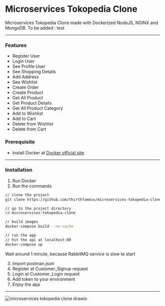 # Microservices Tokopedia Clone 
Microservices Tokopedia Clone made with Dockerized NodeJS, NGINX and MongoDB. To be added : test

---

### Features
* Register User
* Login User
* See Profile User
* See Shopping Details
* Add Address
* See Wishlist
* Create Order
* Create Product
* Get All Product
* Get Product Details
* Get All Product Category
* Add to Wishlist
* Add to Cart
* Delete from Wishlist
* Delete from Cart

### Prerequisite
* Install Docker at [Docker official site](https://www.docker.com/products/docker-desktop/)

---

### Installation
1. Run Docker
2. Run the commands 
```sh
// clone the project
git clone https://github.com/thirthfamous/microservices-tokopedia-clone.git

// go to the project directory
cd microservices-tokopedia-clone

// build images
docker-compose build --no-cache 

// run the app
// hit the api at localhost:80
docker-compose up
```
Wait around 1 minute, because RabbitMQ service is slow to start

3. Import postman.json
4. Register at Customer_Signup request
5. Login at Customer_Login request
6. Add token to your environment
7. Enjoy the app

---


![microservices tokopedia clone drawio](https://user-images.githubusercontent.com/30696403/167250318-28a5fc99-9acf-413f-abd5-ba9f4c734915.png)
